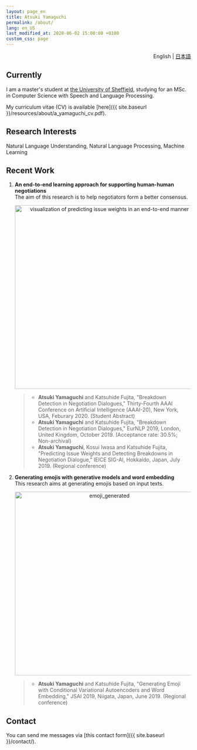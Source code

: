 ```yaml
---
layout: page_en
title: Atsuki Yamaguchi
permalink: /about/
lang: en_US
last_modified_at: 2020-06-02 15:00:00 +0100
custom_css: page
---
```

<div style="text-align: right;"><i class="fas fa-language" style="padding: 0 4px 0 0;"></i>English | <a href="./ja/">日本語</a></div>

## Currently

I am a master's student at [the University of Sheffield](https://www.sheffield.ac.uk/), studying for an MSc. in Computer Science with Speech and Language Processing.

My curriculum vitae (CV) is available [here]({{ site.baseurl }}/resources/about/a_yamaguchi_cv.pdf).

## Research Interests

Natural Language Understanding, Natural Language Processing, Machine Learning


## Recent Work

1. __An end-to-end learning approach for supporting human-human negotiations__  
The aim of this research is to help negotiators form a better consensus.  

    <div style="text-align: center;">
        <img src="{{ site.baseurl }}/resources/about/images/predict_issue_weights.png" alt="visualization of predicting issue weights in an end-to-end manner" style="width: 500px;"/>
    </div>

    > * **Atsuki Yamaguchi** and Katsuhide Fujita, "Breakdown Detection in Negotiation Dialogues," Thirty-Fourth AAAI Conference on Artificial Intelligence (AAAI-20), New York, USA, Feburary 2020. (Student Abstract)  
    > * **Atsuki Yamaguchi** and Katsuhide Fujita, "Breakdown Detection in Negotiation Dialogues," EurNLP 2019, London, United Kingdom, October 2019. (Acceptance rate: 30.5%; Non-archival)  
    > * **Atsuki Yamaguchi**, Kosui Iwasa and Katsuhide Fujita, "Predicting Issue Weights and Detecting Breakdowns in Negotiation Dialogue," IEICE SIG-AI, Hokkaido, Japan, July 2019. (Regional conference)

2. __Generating emojis with generative models and word embedding__  
This research aims at generating emojis based on input texts. 

    <div style="text-align: center;">
        <img src="{{ site.baseurl }}/resources/about/images/emoji.png" alt="emoji_generated" style="width: 500px;"/><br />
    </div>

    > * **Atsuki Yamaguchi** and Katsuhide Fujita, "Generating Emoji with Conditional Variational Autoencoders and Word Embedding," JSAI 2019, Niigata, Japan, June 2019. (Regional conference)

## Contact

You can send me messages via [this contact form]({{ site.baseurl }}/contact/).